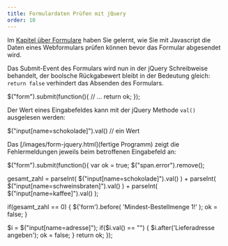 ```yaml
---
title: Formulardaten Prüfen mit jQuery
order: 10
---
```


Im [Kapitel über Formulare](/formulare/) haben Sie gelernt, 
wie Sie mit Javascript die Daten eines Webformulars prüfen können 
bevor das Formular abgesendet wird. 

Das Submit-Event des Formulars wird nun in der jQuery Schreibweise
behandelt, der boolsche Rückgabewert bleibt in der Bedeutung gleich:
`return false` verhindert das Absenden des Formulars.

<javascript>
$("form").submit(function(){
  // ...
  return ok;
});
</javascript>

Der Wert eines Eingabefeldes kann mit der jQuery Methode `val()` ausgelesen
werden:

<javascript>
$("input[name=schokolade]").val()    // ein Wert
</javascript>


Das [/images/form-jquery.html](fertige Programm)
zeigt die Fehlermeldungen jeweils beim betroffenen Eingabefeld an:

<javascript>
$("form").submit(function(){
  var ok = true;
  $("span.error").remove();

  gesamt_zahl = parseInt( $("input[name=schokolade]").val() )
    + parseInt( $("input[name=schweinsbraten]").val() )
    + parseInt( $("input[name=kaffee]").val() );

  if(gesamt_zahl == 0) {
    $('form').before(
      '<span class="error">Mindest-Bestellmenge 1!</span>'
    );
    ok = false;
  }

  $i = $("input[name=adresse]");
  if($i.val() == "") {
    $i.after('<span class="error">Lieferadresse angeben</span>');
    ok = false;
  }
  return ok;
});
</javascript>

